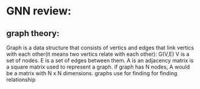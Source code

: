 
# GNN review:

## graph theory:
Graph is a data structure that consists of vertics and edges that link vertics with each other(it means two vertics relate with each other):
G(V,E)   V is a set of nodes. E is a set of edges between them.
A is an adjacency matrix is a square matrix used to represent a  graph. if graph has N nodes, A would be a matrix with N x N dimensions.
graphs use for finding for finding relationship 

